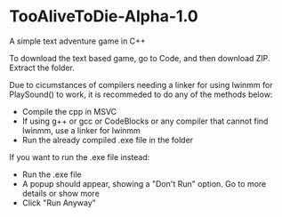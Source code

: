 # TooAliveToDie-Alpha-1.0
A simple text adventure game in C++

To download the text based game, go to Code, and then download ZIP. Extract the folder. 

Due to cicumstances of compilers needing a linker for using lwinmm for PlaySound() to work, it is recommeded to do any of the methods below:
- Compile the cpp in MSVC
- If using g++ or gcc or CodeBlocks or any compiler that cannot find lwinmm, use a linker for lwinmm
- Run the already compiled .exe file in the folder

If you want to run the .exe file instead:
- Run the .exe file
- A popup should appear, showing a "Don't Run" option. Go to more details or show more
- Click "Run Anyway"
